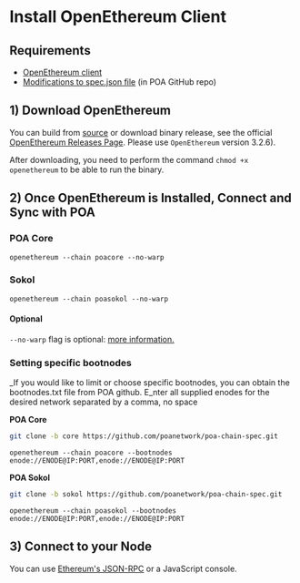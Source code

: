 # Install OpenEthereum Client

## Requirements

* [OpenEthereum client](https://github.com/openethereum/openethereum/releases)
* [Modifications to spec.json file](https://github.com/poanetwork/poa-chain-spec/) \(in POA GitHub repo\)

## 1\) Download OpenEthereum

You can build from [source](https://github.com/openethereum/openethereum) or download binary release, see the official [OpenEthereum Releases Page](https://github.com/openethereum/openethereum/releases). Please use  `OpenEthereum` version 3.2.6\).

After downloading, you need to perform the command `chmod +x openethereum` to be able to run the binary.

## 2\) Once OpenEthereum is Installed, Connect and Sync with POA

### **POA Core**

```text
openethereum --chain poacore --no-warp
```

### Sokol

```text
openethereum --chain poasokol --no-warp
```

#### Optional

`--no-warp` flag is optional: [more information.](https://openethereum.github.io/Beginner-Introduction.html)

### Setting specific bootnodes

_If you would like to limit or choose specific bootnodes, you can obtain the bootnodes.txt file from POA github. E_nter all supplied enodes for the desired network separated by a comma, no space  
  
**POA Core**

```bash
git clone -b core https://github.com/poanetwork/poa-chain-spec.git
```

```text
openethereum --chain poacore --bootnodes enode://ENODE@IP:PORT,enode://ENODE@IP:PORT
```

**POA Sokol**

```bash
git clone -b sokol https://github.com/poanetwork/poa-chain-spec.git
```

```text
openethereum --chain poasokol --bootnodes enode://ENODE@IP:PORT,enode://ENODE@IP:PORT
```

## 3\) Connect to your Node

You can use [Ethereum's JSON-RPC](https://openethereum.github.io/JSONRPC) or a JavaScript console.

